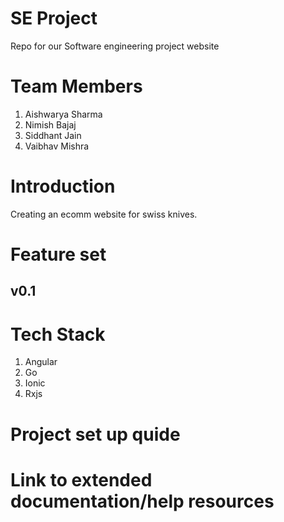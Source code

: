 # SE Project
Repo for our Software engineering project website
# Team Members
1. Aishwarya Sharma
2. Nimish Bajaj
3. Siddhant Jain
4. Vaibhav Mishra
# Introduction
Creating an ecomm website for swiss knives.
# Feature set
## v0.1


# Tech Stack
1. Angular
2. Go
3. Ionic
4. Rxjs
# Project set up quide

# Link to extended documentation/help resources




